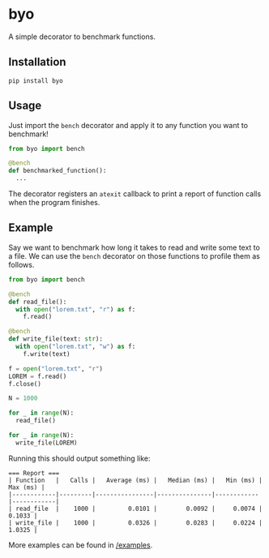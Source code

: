 # byo

A simple decorator to benchmark functions.

## Installation

```shell
pip install byo
```

## Usage

Just import the `bench` decorator and apply it to any function you want to benchmark!

```python
from byo import bench

@bench
def benchmarked_function():
  ...
```

The decorator registers an `atexit` callback to print a report of function calls when the program finishes.

## Example

Say we want to benchmark how long it takes to read and write some text to a file. We can use the `bench` decorator on those functions to profile them as follows.

```python
from byo import bench

@bench
def read_file():
  with open("lorem.txt", "r") as f:
    f.read()

@bench
def write_file(text: str):
  with open("lorem.txt", "w") as f:
    f.write(text)

f = open("lorem.txt", "r")
LOREM = f.read()
f.close()

N = 1000

for _ in range(N):
  read_file()

for _ in range(N):
  write_file(LOREM)
```

Running this should output something like:
```shell
=== Report ===
| Function   |   Calls |   Average (ms) |   Median (ms) |   Min (ms) |   Max (ms) |
|------------|---------|----------------|---------------|------------|------------|
| read_file  |    1000 |         0.0101 |        0.0092 |     0.0074 |     0.1033 |
| write_file |    1000 |         0.0326 |        0.0283 |     0.0224 |     1.0325 |
```

More examples can be found in [/examples](examples/).

